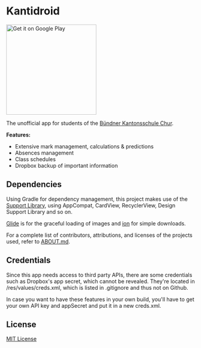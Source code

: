 # Kantidroid

<a href='https://play.google.com/store/apps/details?id=com.martin.kantidroid&pcampaignid=MKT-Other-global-all-co-prtnr-py-PartBadge-Mar2515-1'><img alt='Get it on Google Play' src='https://play.google.com/intl/en_us/badges/images/generic/en_badge_web_generic.png' width='240'/></a>

The unofficial app for students of the [Bündner Kantonsschule Chur](http://www.gr.ch/DE/institutionen/verwaltung/ekud/ahb/bks/uberuns/Seiten/default.aspx).

**Features:**
* Extensive mark management, calculations & predictions
* Absences management
* Class schedules
* Dropbox backup of important information

## Dependencies

Using Gradle for dependency management, this project makes use of the [Support Library](http://developer.android.com/tools/support-library/index.html), using AppCompat, CardView, RecyclerView, Design Support Library and so on.

[Glide](https://github.com/bumptech/glide) is for the graceful loading of images and [ion](https://github.com/koush/ion) for simple downloads.

For a complete list of contributors, attributions, and licenses of the projects used, refer to [ABOUT.md](ABOUT.md).

## Credentials

Since this app needs access to third party APIs, there are some credentials such as Dropbox's app secret, which cannot be revealed. They're located in /res/values/creds.xml, which is listed in .gitignore and thus not on Github.

In case you want to have these features in your own build, you'll have to get your own API key and appSecret and put it in a new creds.xml.

## License

[MIT License](LICENSE.md)
